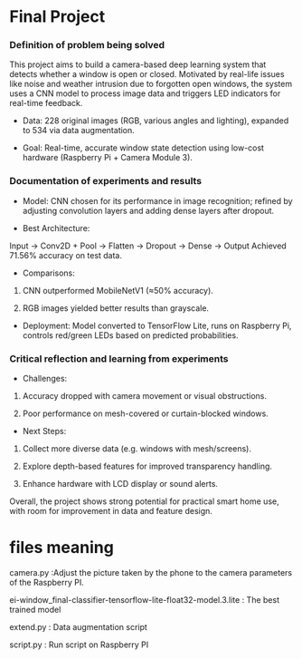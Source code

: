 # Final Project



### Definition of problem being solved 
This project aims to build a camera-based deep learning system that detects whether a window is open or closed. Motivated by real-life issues like noise and weather intrusion due to forgotten open windows, the system uses a CNN model to process image data and triggers LED indicators for real-time feedback.

 - Data: 228 original images (RGB, various angles and lighting), expanded to 534 via data augmentation.

 - Goal: Real-time, accurate window state detection using low-cost hardware (Raspberry Pi + Camera Module 3).

### Documentation of experiments and results 
 - Model: CNN chosen for its performance in image recognition; refined by adjusting convolution layers and adding dense layers after dropout.

 - Best Architecture:
   
Input → Conv2D + Pool → Flatten → Dropout → Dense → Output
Achieved 71.56% accuracy on test data.

 - Comparisons:

1. CNN outperformed MobileNetV1 (≈50% accuracy).

2. RGB images yielded better results than grayscale.

 - Deployment: Model converted to TensorFlow Lite, runs on Raspberry Pi, controls red/green LEDs based on predicted probabilities.

### Critical reflection and learning from experiments 


 - Challenges:

1. Accuracy dropped with camera movement or visual obstructions.

2. Poor performance on mesh-covered or curtain-blocked windows.

 - Next Steps:

1. Collect more diverse data (e.g. windows with mesh/screens).

2. Explore depth-based features for improved transparency handling.

3. Enhance hardware with LCD display or sound alerts.

Overall, the project shows strong potential for practical smart home use, with room for improvement in data and feature design.

# files meaning
camera.py :Adjust the picture taken by the phone to the camera parameters of the Raspberry PI.

ei-window_final-classifier-tensorflow-lite-float32-model.3.lite : The best trained model

extend.py : Data augmentation script

script.py : Run script on Raspberry PI

